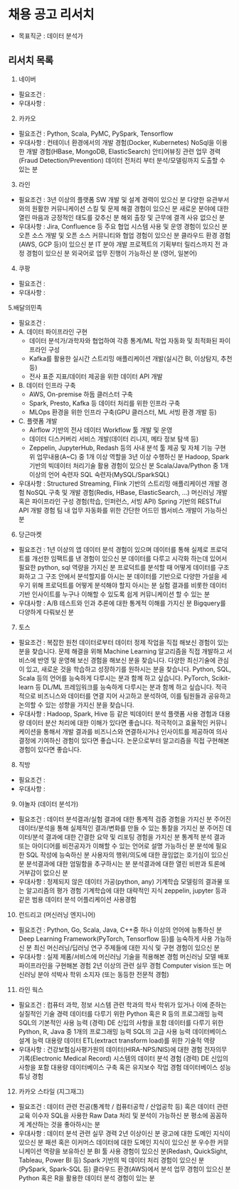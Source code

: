 # 채용 공고 리서치
* 목표직군 : 데이터 분석가
## 리서치 목록
1. 네이버
- 필요조건 : 
- 우대사항 : 

2. 카카오
- 필요조건 : 
Python, Scala, PyMC, PySpark, Tensorflow
- 우대사항 : 
컨테이너 환경에서의 개발 경험(Docker, Kubernetes)
NoSql을 이용한 개발 경험(HBase, MongoDB, ElasticSearch)
안티어뷰징 관련 업무 경력(Fraud Detection/Prevention)
데이터 전처리 부터 분석/모델링까지 도출할 수 있는 분

3. 라인
- 필요조건 : 
3년 이상의 플랫폼 SW 개발 및 설계 경력이 있으신 분
다양한 유관부서와의 원활한 커뮤니케이션 스킬 및 문제 해결 경험이 있으신 분
새로운 분야에 대한 열린 마음과 긍정적인 태도를 갖추신 분
해외 출장 및 근무에 결격 사유 없으신 분
- 우대사항 : 
Jira, Confluence 등 주요 협업 시스템 사용 및 운영 경험이 있으신 분
오픈 소스 개발 및 오픈 소스 커뮤니티와 협업 경험이 있으신 분
클라우드 환경 경험 (AWS, GCP 등)이 있으신 분
IT 분야 개발 프로젝트의 기획부터 릴리스까지 전 과정 경험이 있으신 분
외국어로 업무 진행이 가능하신 분 (영어, 일본어)

4. 쿠팡
- 필요조건 :
- 우대사항 : 

5.배달의민족
- 필요조건 :
- A. 데이터 파이프라인 구현
   - 데이터 분석가/과학자와 협업하여 각종 통계/ML 작업 자동화 및 최적화된 파이프라인 구성
   - Kafka를 활용한 실시간 스트리밍 애플리케이션 개발(실시간 BI, 이상탐지, 추천 등)
   - 전사 표준 지표/데이터 제공을 위한 데이터 API 개발
- B. 데이터 인프라 구축
   - AWS, On-premise 하둡 클러스터 구축
   - Spark, Presto, Kafka 등 데이터 처리를 위한 인프라 구축
   - MLOps 환경을 위한 인프라 구축(GPU 클러스터, ML 서빙 환경 개발 등)
- C. 플랫폼 개발
   - Airflow 기반의 전사 데이터 Workflow 툴 개발 및 운영
   - 데이터 디스커버리 서비스 개발(데이터 리니지, 메타 정보 탐색 등) 
   - Zeppelin, JupyterHub, Redash 등의 사내 분석 툴 제공 및 자체 기능 구현
위 업무내용(A~C) 중 1개 이상 역할을 3년 이상 수행하신 분
Hadoop, Spark 기반의 빅데이터 처리기술 활용 경험이 있으신 분
Scala/Java/Python 중 1개 이상의 언어 숙련자
SQL 숙련자(MySQL/SparkSQL)
- 우대사항 : 
Structured Streaming, Flink 기반의 스트리밍 애플리케이션 개발 경험
NoSQL 구축 및 개발 경험(Redis, HBase, ElasticSearch, ...)
머신러닝 개발 혹은 파이프라인 구성 경험(학습, 인퍼런스, 서빙 API)
Spring 기반의 RESTful API 개발 경험
팀 내 업무 자동화를 위한 간단한 어드민 웹서비스 개발이 가능하신 분

6. 당근마켓
- 필요조건 :
1년 이상의 앱 데이터 분석 경험이 있으며 데이터를 통해 실제로 프로덕트를 개선한 임팩트를 낸 경험이 있으신 분
데이터를 다루고 시각화 하는데 있어서 필요한 python, sql 역량을 가지신 분
프로덕트를 분석할 때 어떻게 데이터를 구조화하고 그 구조 안에서 분석할지를 아시는 분
데이터를 기반으로 다양한 가설을 세우기 위해 프로덕트를 어떻게 분석해야 할지 아시는 분
실험 결과를 비롯한 데이터 기반 인사이트를 누구나 이해할 수 있도록 쉽게 커뮤니케이션 할 수 있는 분
- 우대사항 : 
A/B 테스트와 인과 추론에 대한 통계적 이해를 가지신 분
Bigquery를 다양하게 다뤄보신 분
7. 토스
- 필요조건 :
복잡한 원천 데이터로부터 데이터 정제 작업을 직접 해보신 경험이 있는 분을 찾습니다.
문제 해결을 위해  Machine Learning 알고리즘을 직접 개발하고 서비스에 반영 및 운영해 보신 경험을 해보신 분을 찾습니다.
다양한 최신기술에 관심이 있고, 새로운 것을 학습하고 성장하기를 원하시는 분을 찾습니다.
Python, SQL, Scala 등의 언어를 능숙하게 다루시는 분과 함께 하고 싶습니다.
PyTorch, Scikit-learn 등 DL/ML 프레임워크를 능숙하게 다루시는 분과 함께 하고 싶습니다.
적극적으로 비즈니스와 데이터를 연결 지어 사고하고 분석하여, 이를 팀원들과 공유하고 논의할 수 있는 성향을 가지신 분을 찾습니다.
- 우대사항 : 
Hadoop, Spark, Hive 등 같은 빅데이터 분석 플랫폼 사용 경험과 대용량 데이터 분산 처리에 대한 이해가 있다면 좋습니다.
적극적이고 효율적인 커뮤니케이션을 통해서 개발 결과를 비즈니스와 연결하시거나 인사이트를 제공하여 의사 결정에 기여하신 경험이 있다면 좋습니다.
논문으로부터 알고리즘을 직접 구현해본 경험이 있다면 좋습니다.
8. 직방
- 필요조건 :
- 우대사항 : 

9. 야놀자 (데이터 분석가)
- 필요조건 :
데이터 분석결과/실험 결과에 대한 통계적 검증 경험을 가지신 분
주어진 데이터/분석을 통해 실제적인 결과/변화를 만들 수 있는 통찰을 가지신 분
주어진 데이터/분석 결과에 대한 간결한 요약 및 리포팅 경험을 가지신 분
통계적 분석 결과 또는 아이디어를 비전공자가 이해할 수 있는 언어로 설명 가능하신 분
분석에 필요한 SQL 작성에 능숙하신 분
사용자의 행위/의도에 대한 끊임없는 호기심이 있으신 분
분석결과에 대한 엄밀함을 추구하시는 분
분석결과에 대한 열린 비판과 토론에 거부감이 없으신 분
- 우대사항 : 
정제되지 않은 데이터 가공(python, any)
기계학습 모델링의 결과물 또는 알고리즘의 평가 경험
기계학습에 대한 대략적인 지식 
zeppelin, jupyter 등과 같은 범용 데이터 분석 어플리케이션 사용경험
10. 런드리고 (머신러닝 엔지니어)
- 필요조건 :
Python, Go, Scala, Java, C++중 하나 이상의 언어에 능통하신 분
Deep Learning Framework(PyTorch, Tensorflow 등)를 능숙하게 사용 가능하신 분
최신 머신러닝/딥러닝 연구 주제들에 대한 지식 및 구현 경험이 있으신 분
- 우대사항 : 
실제 제품/서비스에 머신러닝 기술을 적용해본 경험
머신러닝 모델 배포 파이프라인을 구현해본 경험
2년 이상의 관련 실무 경험
Computer vision 또는 머신러닝 분야 석박사 학위 소지자 (또는 동등한 전문적 경험)
11. 라인 웍스
- 필요조건 :
컴퓨터 과학, 정보 시스템 관련 학과의 학사 학위가 있거나 이에 준하는 실질적인 기술 경력
데이터를 다루기 위한 Python 혹은 R 등의 프로그래밍 능력
SQL의 기본적인 사용 능력
(경력)
DE 신입의 사항을 포함
데이터를 다루기 위한 Python, R, Java 중 1개의 프로그래밍 능력
SQL의 고급 사용 능력
데이터베이스 설계 능력
대용량 데이터 ETL(extract transform load)를 위한 기술적 역량
- 우대사항 :
건강보험심사평가원의 데이터(HIRA-NPS/NIS)에 대한 경험
전자의무기록(Electronic Medical Record) 시스템의 데이터 분석 경험
(경력)
DE 신입의 사항을 포함
대용량 데이터베이스 구축 혹은 유지보수 작업 경험
데이터베이스 성능 튜닝 경험
12. 카카오 스타일 (지그재그)
- 필요조건 :
데이터 관련 전공(통계학 / 컴퓨터공학 / 산업공학 등) 혹은 데이터 관련 교육 이수자
SQL을 사용한 Raw Data 처리 및 분석이 가능하신 분
평소에 꼼꼼하게 계산하는 것을 좋아하시는 분
- 우대사항 :
데이터 분석 관련 실무 경력 2년 이상이신 분
광고에 대한 도메인 지식이 있으신 분
패션 혹은 이커머스 데이터에 대한 도메인 지식이 있으신 분
우수한 커뮤니케이션 역량을 보유하신 분
BI 툴 사용 경험이 있으신 분(Redash, QuickSight, Tableau, Power BI 등)
Spark 기반의 빅 데이터 처리 경험이 있으신 분(PySpark, Spark-SQL 등)
클라우드 환경(AWS)에서 분석 업무 경험이 있으신 분
Python 혹은 R을 활용한 데이터 분석 경험이 있는 분
